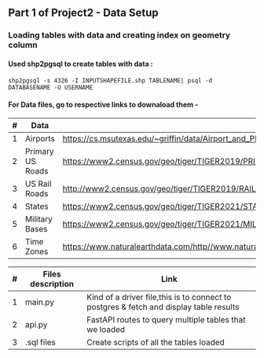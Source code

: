 

##  Part 1 of Project2 - Data Setup
### Loading tables with data and creating index on geometry column

#### Used shp2pgsql to create tables with data :

    shp2pgsql -s 4326 -I INPUTSHAPEFILE.shp TABLENAME| psql -d DATABASENAME -U USERNAME

#### For Data files, go to respective links to downaload them -

|   #   | Data | Link |
| :---: | ----------- | ---------------------- |
|    1  |     Airports       |  https://cs.msutexas.edu/~griffin/data/Airport_and_Plane_Data/airports.csv|
|2|  Primary US Roads  |https://www2.census.gov/geo/tiger/TIGER2019/PRIMARYROADS/tl_2019_us_primaryroads.zip|
|3|  US Rail Roads  |http://www2.census.gov/geo/tiger/TIGER2019/RAILS/tl_2019_us_rails.zip|
|4|  States  |https://www2.census.gov/geo/tiger/TIGER2021/STATE/tl_2021_us_state.zip|
|5|  Military Bases  |https://www2.census.gov/geo/tiger/TIGER2021/MIL/tl_2021_us_mil.zip|
|6|  Time Zones  |https://www.naturalearthdata.com/http//www.naturalearthdata.com/download/10m/cultural/ne_10m_time_zones.zip|

|   #   | Files description | Link |
| :---: | ----------- | ---------------------- |
|    1  |     main.py       |  Kind of a driver file,this is to connect to postgres & fetch and display table results|
|    2  |     api.py       |  FastAPI routes to query multiple tables that we loaded|
|    3  |     .sql files       |  Create scripts of all the tables loaded|
